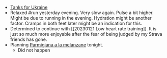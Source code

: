 - [Tanks for Ukraine](https://theconversation.com/ukraine-war-supply-of-advanced-tanks-will-give-kyiv-an-edge-over-russia-and-move-it-closer-to-nato-197592)
- Relaxed #run yesterday evening. Very slow again. Pulse a bit higher. Might be due to running in the evening. Hydration might be another factor. Cramps in both feet later might be an indication for this.
- Determined to continue with [[20230121 Low heart rate training]]. It is just so much more enjoyable after the fear of being judged by my Strava friends has gone.
- Planning [Parmigiana a la melanzane](https://youtu.be/rq1EUwiLa6M) tonight.
	- Did not happen
